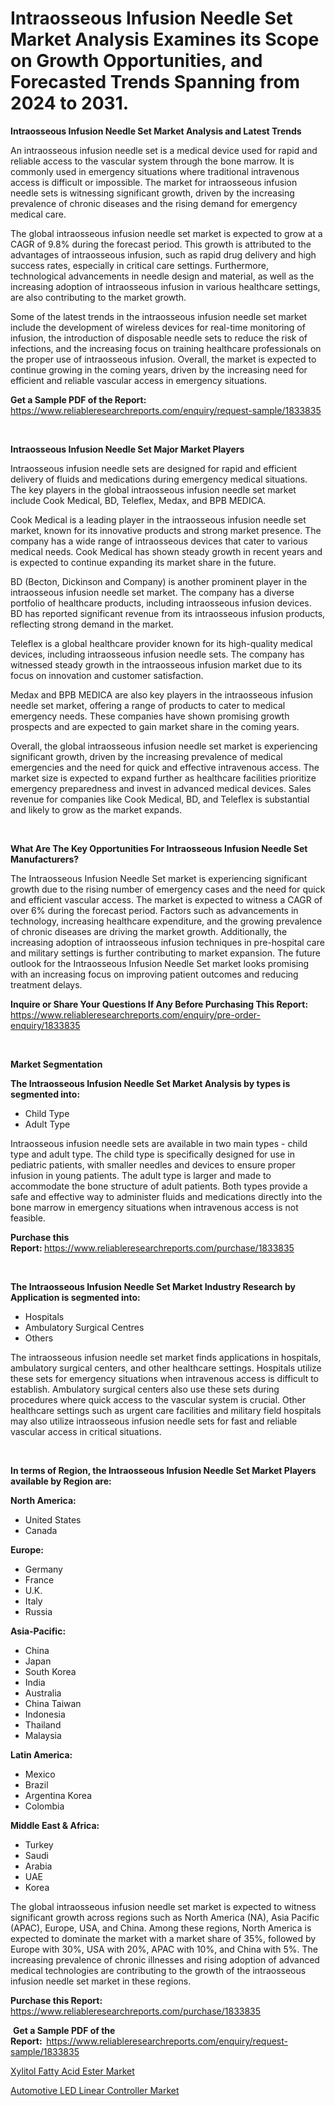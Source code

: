 <p><h1>Intraosseous Infusion Needle Set Market Analysis Examines its Scope on Growth Opportunities, and Forecasted Trends Spanning from 2024 to 2031.</h1></p><p><strong>Intraosseous Infusion Needle Set Market Analysis and Latest Trends</strong></p>
<p><p>An intraosseous infusion needle set is a medical device used for rapid and reliable access to the vascular system through the bone marrow. It is commonly used in emergency situations where traditional intravenous access is difficult or impossible. The market for intraosseous infusion needle sets is witnessing significant growth, driven by the increasing prevalence of chronic diseases and the rising demand for emergency medical care. </p><p>The global intraosseous infusion needle set market is expected to grow at a CAGR of 9.8% during the forecast period. This growth is attributed to the advantages of intraosseous infusion, such as rapid drug delivery and high success rates, especially in critical care settings. Furthermore, technological advancements in needle design and material, as well as the increasing adoption of intraosseous infusion in various healthcare settings, are also contributing to the market growth.</p><p>Some of the latest trends in the intraosseous infusion needle set market include the development of wireless devices for real-time monitoring of infusion, the introduction of disposable needle sets to reduce the risk of infections, and the increasing focus on training healthcare professionals on the proper use of intraosseous infusion. Overall, the market is expected to continue growing in the coming years, driven by the increasing need for efficient and reliable vascular access in emergency situations.</p></p>
<p><strong>Get a Sample PDF of the Report:&nbsp;</strong> <a href="https://www.reliableresearchreports.com/enquiry/request-sample/1833835">https://www.reliableresearchreports.com/enquiry/request-sample/1833835</a></p>
<p>&nbsp;</p>
<p><strong>Intraosseous Infusion Needle Set Major Market Players</strong></p>
<p><p>Intraosseous infusion needle sets are designed for rapid and efficient delivery of fluids and medications during emergency medical situations. The key players in the global intraosseous infusion needle set market include Cook Medical, BD, Teleflex, Medax, and BPB MEDICA.</p><p>Cook Medical is a leading player in the intraosseous infusion needle set market, known for its innovative products and strong market presence. The company has a wide range of intraosseous devices that cater to various medical needs. Cook Medical has shown steady growth in recent years and is expected to continue expanding its market share in the future.</p><p>BD (Becton, Dickinson and Company) is another prominent player in the intraosseous infusion needle set market. The company has a diverse portfolio of healthcare products, including intraosseous infusion devices. BD has reported significant revenue from its intraosseous infusion products, reflecting strong demand in the market.</p><p>Teleflex is a global healthcare provider known for its high-quality medical devices, including intraosseous infusion needle sets. The company has witnessed steady growth in the intraosseous infusion market due to its focus on innovation and customer satisfaction.</p><p>Medax and BPB MEDICA are also key players in the intraosseous infusion needle set market, offering a range of products to cater to medical emergency needs. These companies have shown promising growth prospects and are expected to gain market share in the coming years.</p><p>Overall, the global intraosseous infusion needle set market is experiencing significant growth, driven by the increasing prevalence of medical emergencies and the need for quick and effective intravenous access. The market size is expected to expand further as healthcare facilities prioritize emergency preparedness and invest in advanced medical devices. Sales revenue for companies like Cook Medical, BD, and Teleflex is substantial and likely to grow as the market expands.</p></p>
<p>&nbsp;</p>
<p><strong>What Are The Key Opportunities For Intraosseous Infusion Needle Set Manufacturers?</strong></p>
<p><p>The Intraosseous Infusion Needle Set market is experiencing significant growth due to the rising number of emergency cases and the need for quick and efficient vascular access. The market is expected to witness a CAGR of over 6% during the forecast period. Factors such as advancements in technology, increasing healthcare expenditure, and the growing prevalence of chronic diseases are driving the market growth. Additionally, the increasing adoption of intraosseous infusion techniques in pre-hospital care and military settings is further contributing to market expansion. The future outlook for the Intraosseous Infusion Needle Set market looks promising with an increasing focus on improving patient outcomes and reducing treatment delays.</p></p>
<p><strong>Inquire or Share Your Questions If Any Before Purchasing This Report:</strong> <a href="https://www.reliableresearchreports.com/enquiry/pre-order-enquiry/1833835">https://www.reliableresearchreports.com/enquiry/pre-order-enquiry/1833835</a></p>
<p>&nbsp;</p>
<p><strong>Market Segmentation</strong></p>
<p><strong>The Intraosseous Infusion Needle Set Market Analysis by types is segmented into:</strong></p>
<p><ul><li>Child Type</li><li>Adult Type</li></ul></p>
<p><p>Intraosseous infusion needle sets are available in two main types - child type and adult type. The child type is specifically designed for use in pediatric patients, with smaller needles and devices to ensure proper infusion in young patients. The adult type is larger and made to accommodate the bone structure of adult patients. Both types provide a safe and effective way to administer fluids and medications directly into the bone marrow in emergency situations when intravenous access is not feasible.</p></p>
<p><strong>Purchase this Report:&nbsp;</strong><a href="https://www.reliableresearchreports.com/purchase/1833835">https://www.reliableresearchreports.com/purchase/1833835</a></p>
<p>&nbsp;</p>
<p><strong>The Intraosseous Infusion Needle Set Market Industry Research by Application is segmented into:</strong></p>
<p><ul><li>Hospitals</li><li>Ambulatory Surgical Centres</li><li>Others</li></ul></p>
<p><p>The intraosseous infusion needle set market finds applications in hospitals, ambulatory surgical centers, and other healthcare settings. Hospitals utilize these sets for emergency situations when intravenous access is difficult to establish. Ambulatory surgical centers also use these sets during procedures where quick access to the vascular system is crucial. Other healthcare settings such as urgent care facilities and military field hospitals may also utilize intraosseous infusion needle sets for fast and reliable vascular access in critical situations.</p></p>
<p>&nbsp;</p>
<p><strong>In terms of Region, the Intraosseous Infusion Needle Set Market Players available by Region are:</strong></p>
<p>
    <p> <strong> North America: </strong>
        <ul>
            <li>United States</li>
            <li>Canada</li>
        </ul>
        </p> 
    <p> <strong> Europe: </strong>
        <ul>
            <li>Germany</li>
            <li>France</li>
            <li>U.K.</li>
            <li>Italy</li>
            <li>Russia</li>
        </ul>
        </p> 
    <p> <strong> Asia-Pacific: </strong>
        <ul>
            <li>China</li>
            <li>Japan</li>
            <li>South Korea</li>
            <li>India</li>
            <li>Australia</li>
            <li>China Taiwan</li>
            <li>Indonesia</li>
            <li>Thailand</li>
            <li>Malaysia</li>
        </ul>
        </p> 
    <p> <strong> Latin America: </strong>
        <ul>
            <li>Mexico</li>
            <li>Brazil</li>
            <li>Argentina Korea</li>
            <li>Colombia</li>
        </ul>
        </p> 
    <p> <strong> Middle East & Africa: </strong>
        <ul>
            <li>Turkey</li>
            <li>Saudi</li>
            <li>Arabia</li>
            <li>UAE</li>
            <li>Korea</li>
        </ul>
    </p>
    </p>
<p><p>The global intraosseous infusion needle set market is expected to witness significant growth across regions such as North America (NA), Asia Pacific (APAC), Europe, USA, and China. Among these regions, North America is expected to dominate the market with a market share of 35%, followed by Europe with 30%, USA with 20%, APAC with 10%, and China with 5%. The increasing prevalence of chronic illnesses and rising adoption of advanced medical technologies are contributing to the growth of the intraosseous infusion needle set market in these regions.</p></p>
<p><strong>Purchase this Report: </strong><a href="https://www.reliableresearchreports.com/purchase/1833835">https://www.reliableresearchreports.com/purchase/1833835</a></p>
<p>&nbsp;<strong>Get a Sample PDF of the Report:&nbsp;&nbsp;</strong><a href="https://www.reliableresearchreports.com/enquiry/request-sample/1833835">https://www.reliableresearchreports.com/enquiry/request-sample/1833835</a></p>
<p><strong></strong></p>
<p><p><a href="https://issuu.com/reportprime-2/docs/xylitol-fatty-acid-ester-market-size-2030.pptx">Xylitol Fatty Acid Ester Market</a></p><p><a href="https://issuu.com/reportprime-2/docs/automotive-led-linear-controller-market-size-2030.">Automotive LED Linear Controller Market</a></p></p>